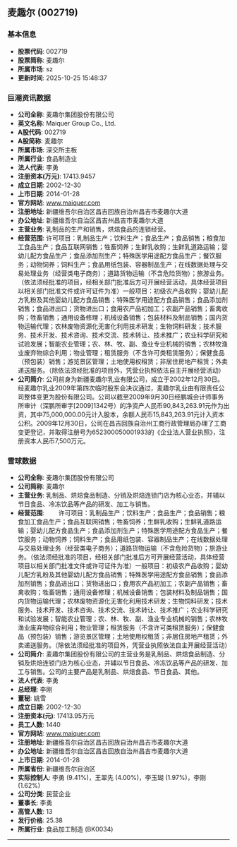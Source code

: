 ## 麦趣尔 (002719)

### 基本信息

- **股票代码**: 002719
- **股票简称**: 麦趣尔
- **所属市场**: sz
- **更新时间**: 2025-10-25 15:48:37

### 巨潮资讯数据

- **公司全称**: 麦趣尔集团股份有限公司
- **英文名称**: Maiquer Group Co., Ltd.
- **A股代码**: 002719
- **A股简称**: 麦趣尔
- **所属市场**: 深交所主板
- **所属行业**: 食品制造业
- **法人代表**: 李勇
- **注册资本(万元)**: 17413.9457
- **成立日期**: 2002-12-30
- **上市日期**: 2014-01-28
- **官方网站**: www.maiquer.com
- **注册地址**: 新疆维吾尔自治区昌吉回族自治州昌吉市麦趣尔大道
- **办公地址**: 新疆维吾尔自治区昌吉州昌吉市麦趣尔大道
- **主营业务**: 乳制品的生产和销售，烘焙食品的连锁经营。
- **经营范围**: 许可项目：乳制品生产；饮料生产；食品生产；食品销售；粮食加工食品生产；食品互联网销售；牲畜饲养；生鲜乳收购；生鲜乳道路运输；婴幼儿配方食品生产；食品添加剂生产；特殊医学用途配方食品生产；餐饮服务；动物饲养；饲料生产；食品用纸包装、容器制品生产；在线数据处理与交易处理业务（经营类电子商务）；道路货物运输（不含危险货物）；旅游业务。（依法须经批准的项目，经相关部门批准后方可开展经营活动，具体经营项目以相关部门批准文件或许可证件为准）一般项目：初级农产品收购；婴幼儿配方乳粉及其他婴幼儿配方食品销售；特殊医学用途配方食品销售；食品添加剂销售；食品进出口；货物进出口；食用农产品初加工；农副产品销售；畜禽收购；牲畜销售；通用设备修理；机械设备销售；包装材料及制品销售；国内货物运输代理；农林废物资源化无害化利用技术研发；生物饲料研发；技术服务、技术开发、技术咨询、技术交流、技术转让、技术推广；农业科学研究和试验发展；智能农业管理；农、林、牧、副、渔业专业机械的销售；农林牧渔业废弃物综合利用；物业管理；租赁服务（不含许可类租赁服务）；保健食品（预包装）销售；游览景区管理；土地使用权租赁；非居住房地产租赁；外卖递送服务。（除依法须经批准的项目外，凭营业执照依法自主开展经营活动）
- **公司简介**: 公司前身为新疆麦趣尔乳业有限公司，成立于2002年12月30日。经麦趣尔乳业2009年第四次临时股东会决议通过，麦趣尔乳业由有限责任公司整体变更为股份有限公司。公司以截至2009年9月30日经鹏城会计师事务所审计（深鹏所审字[2009]1342号）的净资产人民币90,843,263.91元作为出资，其中75,000,000.00元计入股本，余额人民币15,843,263.91元计入资本公积。2009年12月30日，公司在昌吉回族自治州工商行政管理局办理了工商变更登记，并取得注册号为652300050001933的《企业法人营业执照》，注册资本人民币7,500万元。

### 雪球数据

- **公司全称**: 麦趣尔集团股份有限公司
- **公司简称**: 麦趣尔
- **主营业务**: 乳制品、烘焙食品制造、分销及烘焙连锁门店为核心业态，并辅以节日食品、冷冻饮品等产品的研发、加工与销售。
- **经营范围**: 　　许可项目：乳制品生产；饮料生产；食品生产；食品销售；粮食加工食品生产；食品互联网销售；牲畜饲养；生鲜乳收购；生鲜乳道路运输；婴幼儿配方食品生产；食品添加剂生产；特殊医学用途配方食品生产；餐饮服务；动物饲养；饲料生产；食品用纸包装、容器制品生产；在线数据处理与交易处理业务（经营类电子商务）；道路货物运输（不含危险货物）；旅游业务。（依法须经批准的项目，经相关部门批准后方可开展经营活动，具体经营项目以相关部门批准文件或许可证件为准）一般项目：初级农产品收购；婴幼儿配方乳粉及其他婴幼儿配方食品销售；特殊医学用途配方食品销售；食品添加剂销售；食品进出口；货物进出口；食用农产品初加工；农副产品销售；畜禽收购；牲畜销售；通用设备修理；机械设备销售；包装材料及制品销售；国内货物运输代理；农林废物资源化无害化利用技术研发；生物饲料研发；技术服务、技术开发、技术咨询、技术交流、技术转让、技术推广；农业科学研究和试验发展；智能农业管理；农、林、牧、副、渔业专业机械的销售；农林牧渔业废弃物综合利用；物业管理；租赁服务（不含许可类租赁服务）；保健食品（预包装）销售；游览景区管理；土地使用权租赁；非居住房地产租赁；外卖递送服务。（除依法须经批准的项目外，凭营业执照依法自主开展经营活动）
- **公司简介**: 麦趣尔集团股份有限公司的主营业务是乳制品、烘焙食品制造、分销及烘焙连锁门店为核心业态，并辅以节日食品、冷冻饮品等产品的研发、加工与销售。公司的主要产品是乳制品、烘焙食品、节日食品、其他。
- **法人代表**: 李勇
- **总经理**: 李刚
- **董秘**: 姚雪
- **成立日期**: 2002-12-30
- **注册资本(元)**: 17413.95万元
- **员工人数**: 1440
- **官方网站**: www.maiquer.com
- **注册地址**: 新疆维吾尔自治区昌吉回族自治州昌吉市麦趣尔大道
- **办公地址**: 新疆维吾尔自治区昌吉回族自治州昌吉市麦趣尔大道
- **上市日期**: 2014-01-28
- **所属省份**: 新疆维吾尔自治区
- **实际控制人**: 李勇 (9.41%)，王翠先 (4.00%)，李玉瑚 (1.97%)，李刚 (1.62%)
- **公司分类**: 民营企业
- **董事长**: 李勇
- **高管人数**: 13
- **发行价格**: 25.38
- **所属行业**: 食品加工制造 (BK0034)

---